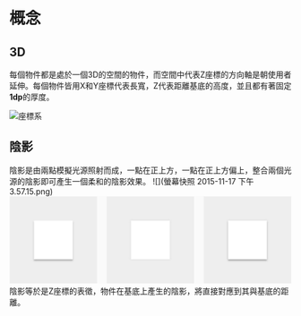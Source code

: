 # 概念

## 3D
每個物件都是處於一個3D的空間的物件，而空間中代表Z座標的方向軸是朝使用者延伸。每個物件皆用X和Y座標代表長寬，Z代表距離基底的高度，並且都有著固定**1dp**的厚度。

![座標系](http://material-design.storage.googleapis.com/publish/material_v_4/material_ext_publish/0Bx4BSt6jniD7UXpQYWltVjNPWXc/whatismaterial_environment_3d.png)

## 陰影
陰影是由兩點模擬光源照射而成，一點在正上方，一點在正上方偏上，整合兩個光源的陰影即可產生一個柔和的陰影效果。
![](螢幕快照 2015-11-17 下午3.57.15.png)
![](../../assets/concept_shadow.png)
陰影等於是Z座標的表徵，物件在基底上產生的陰影，將直接對應到其與基底的距離。